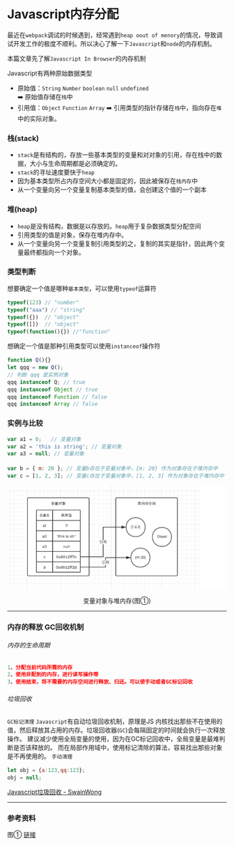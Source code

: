 # Javascript内存分配

最近在`webpack`调试的时候遇到，经常遇到`heap oout of menory`的情况，导致调试开发工作的极度不顺利。所以决心了解一下`Javascript`和`node`的内存机制。

本篇文章先了解`Javascript In Browser`的内存机制

Javascript有两种原始数据类型
* 原始值：`String` `Number` `boolean` `null` `undefined`   
:arrow_right: 原始值存储在`栈`中                      
* 引用值：`Object`  `Function` `Array`
  :arrow_right: 引用类型的指针存储在`栈`中，指向存在`堆`中的实际对象。

### 栈(stack)
* `stack`是有结构的，存放一些基本类型的变量和对对象的引用，存在栈中的数据，大小与生命周期都是必须确定的。
* `stack`的寻址速度要快于`heap`
* 因为基本类型所占内存空间大小都是固定的，因此被保存在`栈内存`中
* 从一个变量向另一个变量复制基本类型的值，会创建这个值的一个副本
### 堆(heap)
* `heap`是没有结构，数据是以存放的。`heap`用于复杂数据类型分配空间
* 引用类型的值是对象，保存在堆内存中。
* 从一个变量向另一个变量复制引用类型的之，复制的其实是指针，因此两个变量最终都指向一个对象。  


### 类型判断
想要确定一个值是哪种`基本类型`，可以使用`typeof`运算符
```js
typeof(123) // "number"
typeof("aaa") // "string"
typeof({})  // "object"
typeof([])  // "object"
typeof(function(){}) //"function"
```
想确定一个值是那种引用类型可以使用`instanceof`操作符
```js
function Q(){}
let qqq = new Q();
// 判断 qqq 是实例对象
qqq instanceof Q; // true
qqq instanceof Object // true
qqq instanceof Function // false
qqq instanceof Array // false
```
### 实例与比较
```js
var a1 = 0;   // 变量对象
var a2 = 'this is string'; // 变量对象
var a3 = null; // 变量对象

var b = { m: 20 }; // 变量b存在于变量对象中，{m: 20} 作为对象存在于堆内存中
var c = [1, 2, 3]; // 变量c存在于变量对象中，[1, 2, 3] 作为对象存在于堆内存中
```
![](/blog_assets/stack_heap.png)
<div style="text-align:center;">变量对象与堆内存(图①)</div>

___
### 内存的释放 GC回收机制
###### 内存的生命周期
```js
1、分配当前代码所需的内存
2、使用非配到的内存，进行读写操作等
3、使用结束，将不需要的内存空间进行释放、归还。可以使手动或者GC标记回收
```
###### 垃圾回收
`GC标记清理`
`Javascript`有自动垃圾回收机制，原理是JS 内核找出那些不在使用的值，然后释放其占用的内存。垃圾回收器(`GC`)会每隔固定的时间就会执行一次释放操作。
建议减少使用全局变量的使用，因为在GC标记回收中，全局变量是最难判断是否该释放的。
而在局部作用域中，使用标记清除的算法，容易找出那些对象是不再使用的。
`手动清理`
```js
let obj = {a:123,qq:123};
obj = null;
```
[Javascript垃圾回收 - SwainWong](/JS/GC.md)
___
### 参考资料
图① [链接](https://blog.csdn.net/pingfan592/article/details/55189622)
